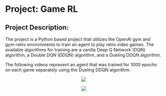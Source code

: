 # Project: Game RL
## Project Description:
The project is a Python based project that utilizes the OpenAI gym and gym-retro
environments to train an agent to play retro video games. The available algorithms
for training are a vanilla Deep Q Network (DQN) algorithm, a Double DQN (DDQN) algorithm,
and a Dueling DDQN algorithm.

The following videos represent an agent that was trained for 1000 epochs
on each game separately using the Dueling DDQN algorithm:
<p align="center"><img src="./Gifs/Sonic_DuelDDQN.gif"></p>
<p align="center"><img src="./Gifs/JourneyEscape_DuelDDQN.gif"></p>
